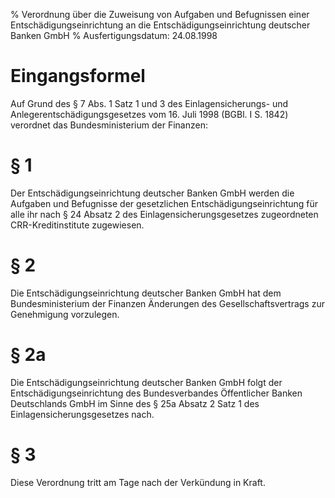 % Verordnung über die Zuweisung von Aufgaben und Befugnissen einer Entschädigungseinrichtung an die Entschädigungseinrichtung deutscher Banken GmbH
% Ausfertigungsdatum: 24.08.1998
 
# Eingangsformel

Auf Grund des § 7 Abs. 1 Satz 1 und 3 des Einlagensicherungs- und Anlegerentschädigungsgesetzes vom 16. Juli 1998 (BGBl. I S. 1842) verordnet das Bundesministerium der Finanzen:

# § 1

Der Entschädigungseinrichtung deutscher Banken GmbH werden die Aufgaben und Befugnisse der gesetzlichen Entschädigungseinrichtung für alle ihr nach § 24 Absatz 2 des Einlagensicherungsgesetzes zugeordneten CRR-Kreditinstitute zugewiesen.

# § 2

Die Entschädigungseinrichtung deutscher Banken GmbH hat dem Bundesministerium der Finanzen Änderungen des Gesellschaftsvertrags zur Genehmigung vorzulegen.

# § 2a

Die Entschädigungseinrichtung deutscher Banken GmbH folgt der Entschädigungseinrichtung des Bundesverbandes Öffentlicher Banken Deutschlands GmbH im Sinne des § 25a Absatz 2 Satz 1 des Einlagensicherungsgesetzes nach.

# § 3

Diese Verordnung tritt am Tage nach der Verkündung in Kraft.

